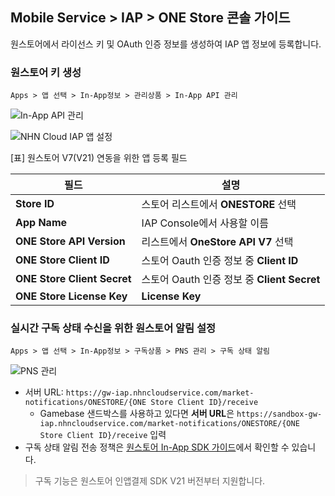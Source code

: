 ## Mobile Service > IAP > ONE Store 콘솔 가이드

원스토어에서 라이선스 키 및 OAuth 인증 정보를 생성하여 IAP 앱 정보에 등록합니다.

### 원스토어 키 생성
```
Apps > 앱 선택 > In-App정보 > 관리상품 > In-App API 관리
```

![In-App API 관리](https://kr1-api-object-storage.nhncloudservice.com/v1/AUTH_2acdfabf4efe4efc8a04c00b348110c9/cdn_origin/prod_iap/console_onestore/onestore_console_01.png)

![NHN Cloud IAP 앱 설정](https://kr1-api-object-storage.nhncloudservice.com/v1/AUTH_2acdfabf4efe4efc8a04c00b348110c9/cdn_origin/prod_iap/console_onestore/onestore_iap_console_01.png)

[표] 원스토어 V7(V21) 연동을 위한 앱 등록 필드

| 필드                          | 설명                                  |
|-----------------------------|-------------------------------------|
| **Store ID**                | 스토어 리스트에서 **ONESTORE** 선택          |
| **App Name**                | IAP Console에서 사용할 이름                |
| **ONE Store API Version**   | 리스트에서 **OneStore API V7** 선택        |
| **ONE Store Client ID**     | 스토어 Oauth 인증 정보 중 **Client ID**              |
| **ONE Store Client Secret** | 스토어 Oauth 인증 정보 중 **Client Secret** |
| **ONE Store License Key**   | **License Key**   |


### 실시간 구독 상태 수신을 위한 원스토어 알림 설정

```
Apps > 앱 선택 > In-App정보 > 구독상품 > PNS 관리 > 구독 상태 알림
```

![PNS 관리](https://kr1-api-object-storage.nhncloudservice.com/v1/AUTH_2acdfabf4efe4efc8a04c00b348110c9/cdn_origin/prod_iap/console_onestore/onestore_console_02.png)

- 서버 URL: `https://gw-iap.nhncloudservice.com/market-notifications/ONESTORE/{ONE Store Client ID}/receive`
    - Gamebase 샌드박스를 사용하고 있다면 **서버 URL**은 `https://sandbox-gw-iap.nhncloudservice.com/market-notifications/ONESTORE/{ONE Store Client ID}/receive` 입력
- 구독 상태 알림 전송 정책은 [원스토어 In-App SDK 가이드](https://onestore-dev.gitbook.io/dev/tools/tools/v21/07.-pns-push-notification-service)에서 확인할 수 있습니다.
   
> 구독 기능은 원스토어 인앱결제 SDK V21 버전부터 지원합니다. 

